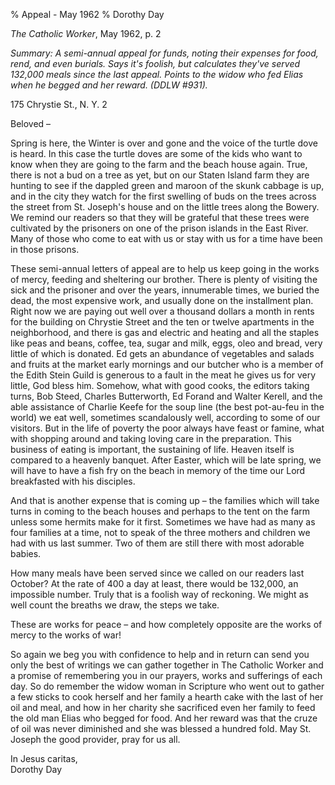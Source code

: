 % Appeal - May 1962
% Dorothy Day

*The Catholic Worker*, May 1962, p. 2

*Summary: A semi-annual appeal for funds, noting their expenses for
food, rend, and even burials. Says it's foolish, but calculates they've
served 132,000 meals since the last appeal. Points to the widow who fed
Elias when he begged and her reward. (DDLW \#931).*

175 Chrystie St., N. Y. 2

Beloved –

Spring is here, the Winter is over and gone and the voice of the turtle
dove is heard. In this case the turtle doves are some of the kids who
want to know when they are going to the farm and the beach house again.
True, there is not a bud on a tree as yet, but on our Staten Island farm
they are hunting to see if the dappled green and maroon of the skunk
cabbage is up, and in the city they watch for the first swelling of buds
on the trees across the street from St. Joseph's house and on the little
trees along the Bowery. We remind our readers so that they will be
grateful that these trees were cultivated by the prisoners on one of the
prison islands in the East River. Many of those who come to eat with us
or stay with us for a time have been in those prisons.

These semi-annual letters of appeal are to help us keep going in the
works of mercy, feeding and sheltering our brother. There is plenty of
visiting the sick and the prisoner and over the years, innumerable
times, we buried the dead, the most expensive work, and usually done on
the installment plan. Right now we are paying out well over a thousand
dollars a month in rents for the building on Chrystie Street and the ten
or twelve apartments in the neighborhood, and there is gas and electric
and heating and all the staples like peas and beans, coffee, tea, sugar
and milk, eggs, oleo and bread, very little of which is donated. Ed gets
an abundance of vegetables and salads and fruits at the market early
mornings and our butcher who is a member of the Edith Stein Guild is
generous to a fault in the meat he gives us for very little, God bless
him. Somehow, what with good cooks, the editors taking turns, Bob Steed,
Charles Butterworth, Ed Forand and Walter Kerell, and the able
assistance of Charlie Keefe for the soup line (the best pot-au-feu in
the world) we eat well, sometimes scandalously well, according to some
of our visitors. But in the life of poverty the poor always have feast
or famine, what with shopping around and taking loving care in the
preparation. This business of eating is important, the sustaining of
life. Heaven itself is compared to a heavenly banquet. After Easter,
which will be late spring, we will have to have a fish fry on the beach
in memory of the time our Lord breakfasted with his disciples.

And that is another expense that is coming up – the families which will
take turns in coming to the beach houses and perhaps to the tent on the
farm unless some hermits make for it first. Sometimes we have had as
many as four families at a time, not to speak of the three mothers and
children we had with us last summer. Two of them are still there with
most adorable babies.

How many meals have been served since we called on our readers last
October? At the rate of 400 a day at least, there would be 132,000, an
impossible number. Truly that is a foolish way of reckoning. We might as
well count the breaths we draw, the steps we take.

These are works for peace – and how completely opposite are the works of
mercy to the works of war!

So again we beg you with confidence to help and in return can send you
only the best of writings we can gather together in The Catholic Worker
and a promise of remembering you in our prayers, works and sufferings of
each day. So do remember the widow woman in Scripture who went out to
gather a few sticks to cook herself and her family a hearth cake with
the last of her oil and meal, and how in her charity she sacrificed even
her family to feed the old man Elias who begged for food. And her reward
was that the cruze of oil was never diminished and she was blessed a
hundred fold. May St. Joseph the good provider, pray for us all.

In Jesus caritas, \
Dorothy Day
